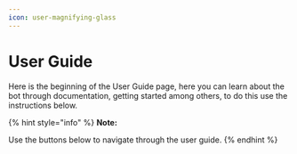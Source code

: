 ```yaml
---
icon: user-magnifying-glass
---
```


# User Guide

Here is the beginning of the User Guide page, here you can learn about the bot through documentation, getting started among others, to do this use the instructions below.

{% hint style="info" %}
**Note:**&#x20;

Use the buttons below to navigate through the user guide.
{% endhint %}

